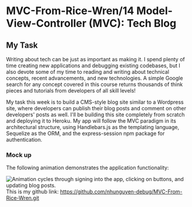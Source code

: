 # MVC-From-Rice-Wren/14 Model-View-Controller (MVC): Tech Blog
## My Task

Writing about tech can be just as important as making it. I spend plenty of time creating new applications and debugging existing codebases, but I also devote some of my time to reading and writing about technical concepts, recent advancements, and new technologies. A simple Google search for any concept covered in this course returns thousands of think pieces and tutorials from developers of all skill levels!

My task this week is to build a CMS-style blog site similar to a Wordpress site, where developers can publish their blog posts and comment on other developers' posts as well. I'll be building this site completely from scratch and deploying it to Heroku. My app will follow the MVC paradigm in its architectural structure, using Handlebars.js as the templating language, Sequelize as the ORM, and the express-session npm package for authentication.
### Mock up
The following animation demonstrates the application functionality:

![Animation cycles through signing into the app, clicking on buttons, and updating blog posts.](./Assets/14-mvc-homework-demo-01.gif) 
<br>
This is my github link: https://github.com/nhunguyen-debug/MVC-From-Rice-Wren.git
